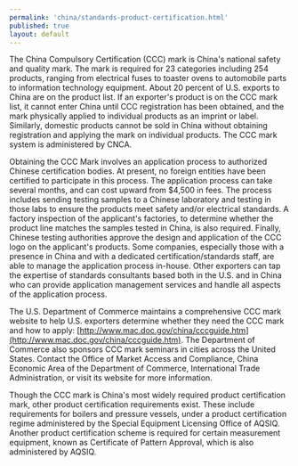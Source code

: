 ```yaml
--- 
permalink: 'china/standards-product-certification.html' 
published: true 
layout: default
---
```

The China Compulsory Certification (CCC) mark is China's national safety and quality mark. The mark is required for 23 categories including 254 products, ranging from electrical fuses to toaster ovens to automobile parts to information technology equipment. About 20 percent of U.S. exports to China are on the product list. If an exporter's product is on the CCC mark list, it cannot enter China until CCC registration has been obtained, and the mark physically applied to individual products as an imprint or label. Similarly, domestic products cannot be sold in China without obtaining registration and applying the mark on individual products. The CCC mark system is administered by CNCA.

Obtaining the CCC Mark involves an application process to authorized Chinese certification bodies. At present, no foreign entities have been certified to participate in this process. The application process can take several months, and can cost upward from $4,500 in fees. The process includes sending testing samples to a Chinese laboratory and testing in those labs to ensure the products meet safety and/or electrical standards. A factory inspection of the applicant's factories, to determine whether the product line matches the samples tested in China, is also required. Finally, Chinese testing authorities approve the design and application of the CCC logo on the applicant's products. Some companies, especially those with a presence in China and with a dedicated certification/standards staff, are able to manage the application process in-house. Other exporters can tap the expertise of standards consultants based both in the U.S. and in China who can provide application management services and handle all aspects of the application process.

The U.S. Department of Commerce maintains a comprehensive CCC mark website to help U.S. exporters determine whether they need the CCC mark and how to apply: [http://www.mac.doc.gov/china/cccguide.htm](http://www.mac.doc.gov/china/cccguide.htm). The Department of Commerce also sponsors CCC mark seminars in cities across the United States. Contact the Office of Market Access and Compliance, China Economic Area of the Department of Commerce, International Trade Administration, or visit its website for more information.

Though the CCC mark is China's most widely required product certification mark, other product certification requirements exist. These include requirements for boilers and pressure vessels, under a product certification regime administered by the Special Equipment Licensing Office of AQSIQ. Another product certification scheme is required for certain measurement equipment, known as Certificate of Pattern Approval, which is also administered by AQSIQ.

